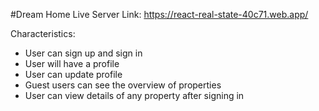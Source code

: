 #Dream Home
Live Server Link: https://react-real-state-40c71.web.app/

Characteristics: 
- User can sign up and sign in
- User will have a profile
- User can update profile
- Guest users can see the overview of properties
- User can view details of any property after signing in
